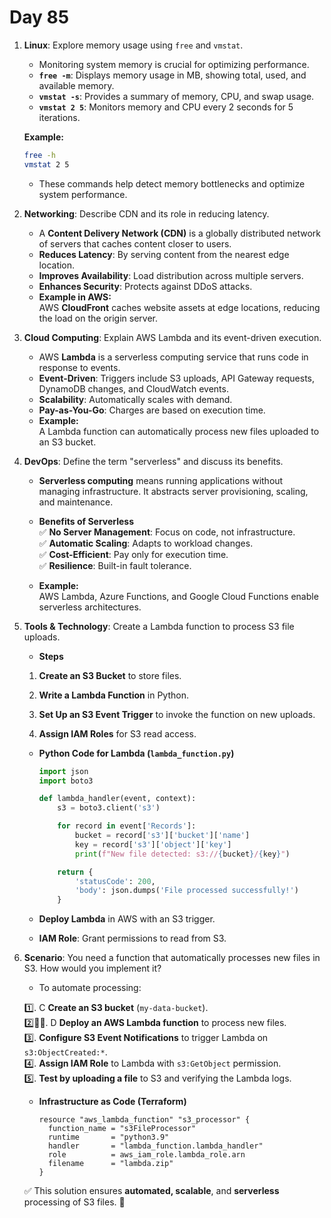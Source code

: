 # Day 85


1. **Linux**: Explore memory usage using `free` and `vmstat`.
   - Monitoring system memory is crucial for optimizing performance.  
    - **`free -m`**: Displays memory usage in MB, showing total, used, and available memory.  
    - **`vmstat -s`**: Provides a summary of memory, CPU, and swap usage.  
    - **`vmstat 2 5`**: Monitors memory and CPU every 2 seconds for 5 iterations.  

   **Example:**  
     ```sh
     free -h
     vmstat 2 5
     ```
    * These commands help detect memory bottlenecks and optimize system performance.


2. **Networking**: Describe CDN and its role in reducing latency.
   - A **Content Delivery Network (CDN)** is a globally distributed network of servers that caches content closer to users.  
    - **Reduces Latency**: By serving content from the nearest edge location.  
    - **Improves Availability**: Load distribution across multiple servers.  
    - **Enhances Security**: Protects against DDoS attacks.  

   * **Example in AWS:**  
AWS **CloudFront** caches website assets at edge locations, reducing the load on the origin server.


3. **Cloud Computing**: Explain AWS Lambda and its event-driven execution.
   - AWS **Lambda** is a serverless computing service that runs code in response to events.  
    - **Event-Driven**: Triggers include S3 uploads, API Gateway requests, DynamoDB changes, and CloudWatch events.  
    - **Scalability**: Automatically scales with demand.  
    - **Pay-as-You-Go**: Charges are based on execution time.  

   * **Example:**  
A Lambda function can automatically process new files uploaded to an S3 bucket.


4. **DevOps**: Define the term "serverless" and discuss its benefits.
   - **Serverless computing** means running applications without managing infrastructure. It abstracts server provisioning, scaling, and maintenance.  

   - **Benefits of Serverless**  
    ✅ **No Server Management**: Focus on code, not infrastructure.  
    ✅ **Automatic Scaling**: Adapts to workload changes.  
    ✅ **Cost-Efficient**: Pay only for execution time.  
    ✅ **Resilience**: Built-in fault tolerance.  

   * **Example:**  
AWS Lambda, Azure Functions, and Google Cloud Functions enable serverless architectures.


5. **Tools & Technology**: Create a Lambda function to process S3 file uploads.
   * **Steps**  
    1. **Create an S3 Bucket** to store files.  
    
    2. **Write a Lambda Function** in Python.  
    
    3. **Set Up an S3 Event Trigger** to invoke the function on new uploads.  
    
    4. **Assign IAM Roles** for S3 read access.  

   * **Python Code for Lambda (`lambda_function.py`)**
     ```python
     import json
     import boto3

     def lambda_handler(event, context):
         s3 = boto3.client('s3')

         for record in event['Records']:
             bucket = record['s3']['bucket']['name']
             key = record['s3']['object']['key']
             print(f"New file detected: s3://{bucket}/{key}")

         return {
             'statusCode': 200,
             'body': json.dumps('File processed successfully!')
         }
     ```
   - **Deploy Lambda** in AWS with an S3 trigger.  
   
   - **IAM Role**: Grant permissions to read from S3.


6. **Scenario**: You need a function that automatically processes new files in S3. How would you implement it?
   * To automate processing:  

   1️⃣. C **Create an S3 bucket** (`my-data-bucket`).  
   2️⃣️⃣️⃣. D **Deploy an AWS Lambda function** to process new files.  
   3️⃣. **Configure S3 Event Notifications** to trigger Lambda on `s3:ObjectCreated:*`.  
   4️⃣. **Assign IAM Role** to Lambda with `s3:GetObject` permission.  
   5️⃣. **Test by uploading a file** to S3 and verifying the Lambda logs.  

   * **Infrastructure as Code (Terraform)**
     ```hcl
     resource "aws_lambda_function" "s3_processor" {
       function_name = "s3FileProcessor"
       runtime       = "python3.9"
       handler       = "lambda_function.lambda_handler"
       role          = aws_iam_role.lambda_role.arn
       filename      = "lambda.zip"
     }
     ```
   ✅ This solution ensures **automated, scalable**, and **serverless** processing of S3 files. 🚀

